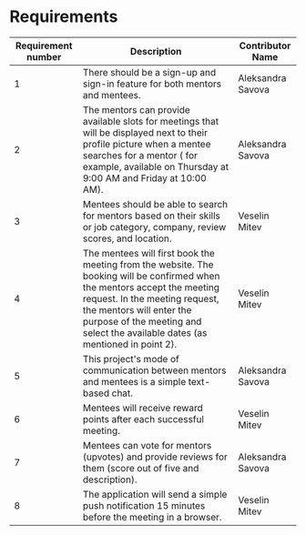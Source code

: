 # Requirements

| Requirement number | Description | Contributor Name |
|---|---|---|
| 1 | There should be a sign-up and sign-in feature for both mentors and mentees. | Aleksandra Savova |
| 2 | The mentors can provide available slots for meetings that will be displayed next to their profile picture when a mentee searches for a mentor ( for example, available on Thursday at 9:00 AM and Friday at 10:00 AM).  | Aleksandra Savova |
| 3 | Mentees should be able to search for mentors based on their skills or job category, company, review scores, and location. | Veselin Mitev |
| 4 | The mentees will first book the meeting from the website. The booking will be confirmed when the mentors accept the meeting request. In the meeting request, the mentors will enter the purpose of the meeting and select the available dates (as mentioned in point 2). | Veselin Mitev |
| 5 | This project's mode of communication between mentors and mentees is a simple text-based chat. | Aleksandra Savova |
| 6 | Mentees will receive reward points after each successful meeting. | Veselin Mitev |
| 7 | Mentees can vote for mentors (upvotes) and provide reviews for them (score out of five and description). | Aleksandra Savova |
| 8 | The application will send a simple push notification 15 minutes before the meeting in a browser. | Veselin Mitev |